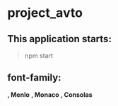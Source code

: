 # project_avto
## This application starts:
> npm start
## font-family:
__, Menlo__
__, Monaco__
__, Consolas__